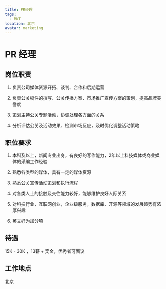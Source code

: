 ```yaml
---
title: PR经理
tags:
  - MKT
location: 北京
avatar: marketing
---
```


# PR 经理

## 岗位职责

1. 负责公司媒体资源开拓、谈判、合作和后期运营

2. 负责公关稿件的撰写、公关传播方案、市场推广宣传方案的策划，提高品牌美誉度

3. 策划主持公关专题活动，协调处理各方面的关系

4. 分析评估公关及活动效果、检测市场反应，及时优化调整活动策略

## 职位要求

1. 本科及以上，新闻专业出身，有良好的写作能力，2年以上科技媒体或商业媒体的采编工作经验

2. 熟悉各类型的媒体，具有一定的媒体资源

3. 熟悉公关宣传活动策划和执行流程

4. 对各类人士的接触及交往能力较好，能够维护良好人际关系

5. 对科技行业，互联网创业，企业级服务，数据库、开源等领域的发展趋势有浓厚兴趣

6. 英文好为加分项

## 待遇

15K - 30K ，13薪 + 奖金，优秀者可面议

## 工作地点

北京
